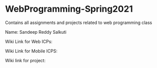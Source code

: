 # WebProgramming-Spring2021

Contains all assignments and projects related to web programming class

Name: Sandeep Reddy Salkuti

Wiki Link for Web ICPs:


Wiki Link for Mobile ICPS:


Wiki link for project:

